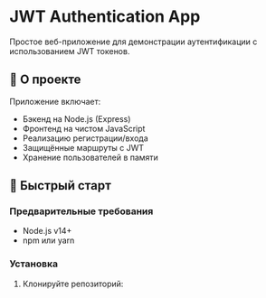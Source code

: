 # JWT Authentication App

Простое веб-приложение для демонстрации аутентификации с использованием JWT токенов.

## 📌 О проекте

Приложение включает:
- Бэкенд на Node.js (Express)
- Фронтенд на чистом JavaScript
- Реализацию регистрации/входа
- Защищённые маршруты с JWT
- Хранение пользователей в памяти

## 🚀 Быстрый старт

### Предварительные требования
- Node.js v14+
- npm или yarn

### Установка
1. Клонируйте репозиторий:
```bash
